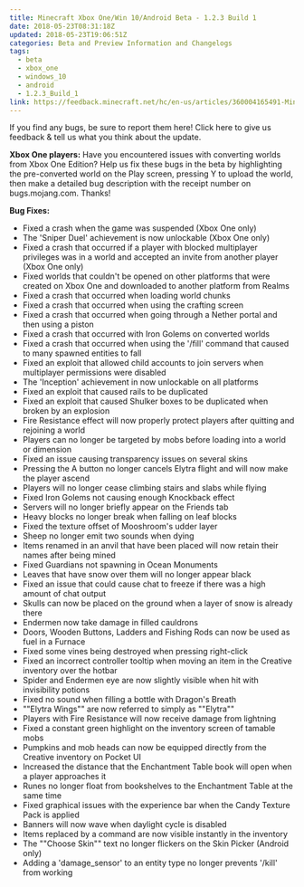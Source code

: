 ```yaml
---
title: Minecraft Xbox One/Win 10/Android Beta - 1.2.3 Build 1
date: 2018-05-23T08:31:18Z
updated: 2018-05-23T19:06:51Z
categories: Beta and Preview Information and Changelogs
tags:
  - beta
  - xbox_one
  - windows_10
  - android
  - 1.2.3_Build_1
link: https://feedback.minecraft.net/hc/en-us/articles/360004165491-Minecraft-Xbox-One-Win-10-Android-Beta-1-2-3-Build-1
---
```


If you find any bugs, be sure to report them here! Click here to give us feedback & tell us what you think about the update.

**Xbox One players:** Have you encountered issues with converting worlds from Xbox One Edition? Help us fix these bugs in the beta by highlighting the pre-converted world on the Play screen, pressing Y to upload the world, then make a detailed bug description with the receipt number on bugs.mojang.com. Thanks!

  
**Bug Fixes:**

- Fixed a crash when the game was suspended (Xbox One only)
- The 'Sniper Duel' achievement is now unlockable (Xbox One only)
- Fixed a crash that occurred if a player with blocked multiplayer privileges was in a world and accepted an invite from another player (Xbox One only)
- Fixed worlds that couldn't be opened on other platforms that were created on Xbox One and downloaded to another platform from Realms
- Fixed a crash that occurred when loading world chunks
- Fixed a crash that occurred when using the crafting screen
- Fixed a crash that occurred when going through a Nether portal and then using a piston
- Fixed a crash that occurred with Iron Golems on converted worlds
- Fixed a crash that occurred when using the '/fill' command that caused to many spawned entities to fall
- Fixed an exploit that allowed child accounts to join servers when multiplayer permissions were disabled
- The 'Inception' achievement in now unlockable on all platforms
- Fixed an exploit that caused rails to be duplicated
- Fixed an exploit that caused Shulker boxes to be duplicated when broken by an explosion
- Fire Resistance effect will now properly protect players after quitting and rejoining a world
- Players can no longer be targeted by mobs before loading into a world or dimension
- Fixed an issue causing transparency issues on several skins
- Pressing the A button no longer cancels Elytra flight and will now make the player ascend
- Players will no longer cease climbing stairs and slabs while flying
- Fixed Iron Golems not causing enough Knockback effect
- Servers will no longer briefly appear on the Friends tab
- Heavy blocks no longer break when falling on leaf blocks
- Fixed the texture offset of Mooshroom's udder layer
- Sheep no longer emit two sounds when dying
- Items renamed in an anvil that have been placed will now retain their names after being mined
- Fixed Guardians not spawning in Ocean Monuments
- Leaves that have snow over them will no longer appear black
- Fixed an issue that could cause chat to freeze if there was a high amount of chat output
- Skulls can now be placed on the ground when a layer of snow is already there
- Endermen now take damage in filled cauldrons
- Doors, Wooden Buttons, Ladders and Fishing Rods can now be used as fuel in a Furnace
- Fixed some vines being destroyed when pressing right-click
- Fixed an incorrect controller tooltip when moving an item in the Creative inventory over the hotbar
- Spider and Endermen eye are now slightly visible when hit with invisibility potions
- Fixed no sound when filling a bottle with Dragon's Breath
- ""Elytra Wings"" are now referred to simply as ""Elytra""
- Players with Fire Resistance will now receive damage from lightning
- Fixed a constant green highlight on the inventory screen of tamable mobs
- Pumpkins and mob heads can now be equipped directly from the Creative inventory on Pocket UI
- Increased the distance that the Enchantment Table book will open when a player approaches it
- Runes no longer float from bookshelves to the Enchantment Table at the same time
- Fixed graphical issues with the experience bar when the Candy Texture Pack is applied
- Banners will now wave when daylight cycle is disabled
- Items replaced by a command are now visible instantly in the inventory
- The ""Choose Skin"" text no longer flickers on the Skin Picker (Android only)
- Adding a 'damage_sensor' to an entity type no longer prevents '/kill' from working

<div>

 

</div>
